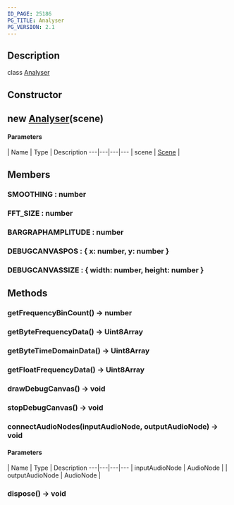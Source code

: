 ```yaml
---
ID_PAGE: 25186
PG_TITLE: Analyser
PG_VERSION: 2.1
---
```

## Description

class [Analyser](/classes/3.1/Analyser)



## Constructor

## new [Analyser](/classes/3.1/Analyser)(scene)



#### Parameters
 | Name | Type | Description
---|---|---|---
 | scene | [Scene](/classes/3.1/Scene) | 

## Members

### SMOOTHING : number


### FFT_SIZE : number


### BARGRAPHAMPLITUDE : number


### DEBUGCANVASPOS : { x: number,  y: number }


### DEBUGCANVASSIZE : { width: number,  height: number }


## Methods

### getFrequencyBinCount() &rarr; number


### getByteFrequencyData() &rarr; Uint8Array


### getByteTimeDomainData() &rarr; Uint8Array


### getFloatFrequencyData() &rarr; Uint8Array


### drawDebugCanvas() &rarr; void


### stopDebugCanvas() &rarr; void


### connectAudioNodes(inputAudioNode, outputAudioNode) &rarr; void



#### Parameters
 | Name | Type | Description
---|---|---|---
 | inputAudioNode | AudioNode | 
 | outputAudioNode | AudioNode | 
### dispose() &rarr; void


